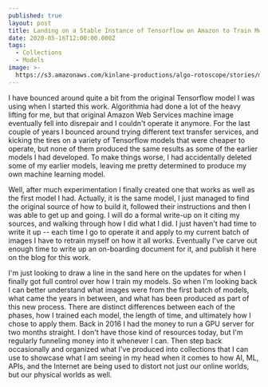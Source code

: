 ```yaml
---
published: true
layout: post
title: Landing on a Stable Instance of Tensorflow on Amazon to Train Models
date: 2020-05-16T12:00:00.000Z
tags:
  - Collections
  - Models
image: >-
  https://s3.amazonaws.com/kinlane-productions/algo-rotoscope/stories/markets/feed-the-people-economics.jpg
---
```

I have bounced around quite a bit from the original Tensorflow model I was using when I started this work. Algorithmia had done a lot of the heavy lifting for me, but that original Amazon Web Services machine image eventually fell into disrepair and I couldn't operate it anymore. For the last couple of years I bounced around trying different text transfer services, and kicking the tires on a variety of Tensorflow models that were cheaper to operate, but none of them produced the same results as some of the earlier models I had developed. To make things worse, I had accidentally deleted some of my earlier models, leaving me pretty determined to produce my own machine learning model.

Well, after much experimentation I finally created one that works as well as the first model I had. Actually, it is the same model, I just managed to find the original source of how to build it, followed their instructions and then I was able to get up and going. I will do a formal write-up on it citing my sources, and walking through how I did what I did. I just haven't had time to write it up -- each time I go to operate it and apply to my current batch of images I have to retrain myself on how it all works. Eventually I've carve out enough time to write up an on-boarding document for it, and publish it here on the blog for this work.

I'm just looking to draw a line in the sand here on the updates for when I finally got full control over how I train my models. So when I'm looking back I can better understand what images were from the first batch of models, what came the years in between, and what has been produced as part of this new process. There are distinct differences between each of the phases, how I trained each model, the length of time, and ultimately how I chose to apply them. Back in 2016 I had the money to run a GPU server for two months straight. I don't have those kind of resources today, but I'm regularly funneling money into it whenever I can. Then step back occasionally and organized what I've produced into collections that I can use to showcase what I am seeing in my head when it comes to how AI, ML, APIs, and the Internet are being used to distort not just our online worlds, but our physical worlds as well.
